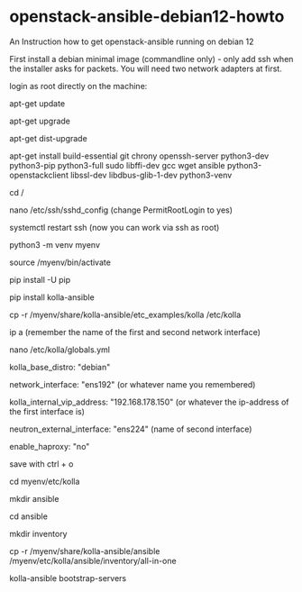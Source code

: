 # openstack-ansible-debian12-howto

An Instruction how to get openstack-ansible running on debian 12

First install a debian minimal image (commandline only) - only add ssh when the installer asks for packets.
You will need two network adapters at first.

login as root directly on the machine:

apt-get update

apt-get upgrade

apt-get dist-upgrade

apt-get install build-essential git chrony openssh-server python3-dev python3-pip python3-full sudo libffi-dev gcc wget ansible python3-openstackclient libssl-dev libdbus-glib-1-dev python3-venv

cd /

nano /etc/ssh/sshd_config  (change PermitRootLogin to yes)

systemctl restart ssh (now you can work via ssh as root)

python3 -m venv myenv

source /myenv/bin/activate

pip install -U pip

pip install kolla-ansible

cp -r /myenv/share/kolla-ansible/etc_examples/kolla /etc/kolla

ip a       (remember the name of the first and second network interface)

nano /etc/kolla/globals.yml

kolla_base_distro: "debian"


network_interface: "ens192" (or whatever name you remembered)

kolla_internal_vip_address: "192.168.178.150" (or whatever the ip-address of the first interface is)

neutron_external_interface: "ens224" (name of second interface)

enable_haproxy: "no"

save with ctrl + o

cd myenv/etc/kolla

mkdir ansible

cd ansible

mkdir inventory

cp -r /myenv/share/kolla-ansible/ansible /myenv/etc/kolla/ansible/inventory/all-in-one

kolla-ansible bootstrap-servers
